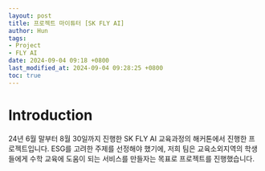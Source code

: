 ```yaml
---
layout: post
title: 프로젝트 마이튜터 [SK FLY AI]
author: Hun
tags:
- Project
- FLY AI
date: 2024-09-04 09:18 +0800
last_modified_at: 2024-09-04 09:28:25 +0800
toc: true
---
```


# Introduction

24년 6월 말부터 8월 30일까지 진행한 SK FLY AI 교육과정의 해커톤에서 진행한 프로젝트입니다. ESG를 고려한 주제를 선정해야 했기에, 저희 팀은 교육소외지역의 학생들에게 수학 교육에 도움이 되는 서비스를 만들자는 목표로 프로젝트를 진행했습니다. 

